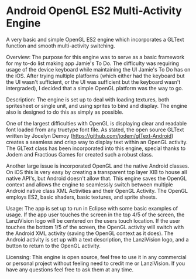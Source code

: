 # Android OpenGL ES2 Multi-Activity Engine
A very basic and simple OpenGL ES2 engine which incorporates a GLText function and smooth multi-activity switching.

Overview: 
The purpose for this engine was to serve as a basic framework for my to-do list making app Jamie's To Do. 
The difficulty was requiring usage of the device keyboard while maintaining the UI Jamie's To Do has on the iOS.
After trying multiple platforms (which either had the keyboard but the UI wasn't sufficient, or the UI was sufficient 
but the keyboard wasn't intergraded), I decided that a simple OpenGL platform was the way to go.

Description: 
The engine is set up to deal with loading textures, both spritesheet or single unit, and using sprites to 
bind and display. The engine also is designed to do this as simply as possible.

One of the largest difficulties with OpenGL is displaying clear and readable font loaded from any truetype font file. 
As stated, the open source GLText written by Jocelyn Demoy (https://github.com/jodem/glText-Android) creates a seamless 
and crisp way to display text within an OpenGL activity. The GLText class has been incorporated into this engine, special 
thanks to Jodem and Fractious Games for created such a robust class.

Another large issue is incorporated OpenGL and the native Android classes. On iOS this is very easy by creating a 
transparent top layer XIB to house all native API's, but Android doesn't allow that. This engine saves the OpenGL context 
and allows the engine to seamlessly switch between multiple Android native class XML Activities and their OpenGL Activity. 
The OpenGL employs ES2, basic shaders, basic textures, and sprite sheets.

Usage: 
The app is set up to run in Eclipse with some basic examples of usage. If the app user touches the screen in the 
top 4/5 of the screen, the LanziVision logo will be centered on the users touch location. If the user touches the bottom 
1/5 of the screen, the OpenGL activity will switch with the Android XML activity (saving the OpenGL context as it does).
The Android activity is set up with a text description, the LanziVision logo, and a button to return to the OpenGL activity.

Licensing: 
This engine is open source, feel free to use it in any commercial or personal project without feeling need to
credit me or LanziVision. If you have any questions feel free to ask them at any time.
